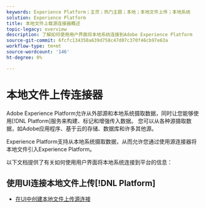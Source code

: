 ```yaml
---
keywords: Experience Platform；主页；热门主题；本地；本地文件上传；本地系统
solution: Experience Platform
title: 本地文件上载源连接器概述
topic-legacy: overview
description: 了解如何使用用户界面将本地系统连接到Adobe Experience Platform
source-git-commit: 6fcfc134350a639d758c47d07c370f46cb97e63a
workflow-type: tm+mt
source-wordcount: '146'
ht-degree: 0%

---
```


# 本地文件上传连接器

Adobe Experience Platform允许从外部源和本地系统摄取数据，同时让您能够使用[!DNL Platform]服务来构建、标记和增强传入数据。 您可以从各种源摄取数据，如Adobe应用程序、基于云的存储、数据库和许多其他源。

Experience Platform支持从本地系统摄取数据，从而允许您通过使用源连接器将本地文件引入Experience Platform。

以下文档提供了有关如何使用用户界面将本地系统连接到平台的信息：

## 使用UI连接本地文件上传[!DNL Platform]

- [在UI中创建本地文件上传源连接](../../tutorials/ui/create/local-system/local-file-upload.md)
